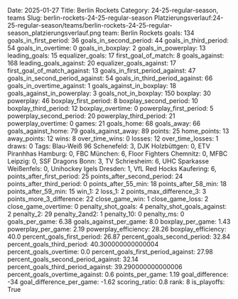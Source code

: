 Date: 2025-01-27
Title: Berlin Rockets
Category: 24-25-regular-season, teams
Slug: berlin-rockets-24-25-regular-season
Platzierungsverlauf:24-25-regular-season/teams/berlin-rockets-24-25-regular-season_platzierungsverlauf.png
team: Berlin Rockets
goals: 134
goals_in_first_period: 36
goals_in_second_period: 44
goals_in_third_period: 54
goals_in_overtime: 0
goals_in_boxplay: 2
goals_in_powerplay: 13
leading_goals: 15
equalizer_goals: 17
first_goal_of_match: 8
goals_against: 168
leading_goals_against: 20
equalizer_goals_against: 17
first_goal_of_match_against: 13
goals_in_first_period_against: 47
goals_in_second_period_against: 54
goals_in_third_period_against: 66
goals_in_overtime_against: 1
goals_against_in_boxplay: 18
goals_against_in_powerplay: 3
goals_not_in_boxplay: 150
boxplay: 30
powerplay: 46
boxplay_first_period: 8
boxplay_second_period: 10
boxplay_third_period: 12
boxplay_overtime: 0
powerplay_first_period: 5
powerplay_second_period: 20
powerplay_third_period: 21
powerplay_overtime: 0
games: 21
goals_home: 68
goals_away: 66
goals_against_home: 79
goals_against_away: 89
points: 25
home_points: 13
away_points: 12
wins: 8
over_time_wins: 0
losses: 12
over_time_losses: 1
draws: 0
Tags:  Blau-Weiß 96 Schenefeld: 3,  DJK Holzbüttgen: 0,  ETV Piranhhas Hamburg: 0,  FBC München: 6,  Floor Fighters Chemnitz: 0,  MFBC Leipzig: 0,  SSF Dragons Bonn: 3,  TV Schriesheim: 6,  UHC Sparkasse Weißenfels: 0,  Unihockey Igels Dresden: 1,  VfL Red Hocks Kaufering: 6,
points_after_first_period: 25
points_after_second_period: 24
points_after_third_period: 0
points_after_55_min: 18
points_after_58_min: 18
points_after_59_min: 15
win_1: 2
loss_1: 2
points_max_difference_3: 3
points_more_3_difference: 22
close_game_win: 1
close_game_loss: 2
close_game_overtime: 0
penalty_shot_goals: 4
penalty_shot_goals_against: 2
penalty_2: 29
penalty_2and2: 1
penalty_10: 0
penalty_ms: 0
goals_per_game: 6.38
goals_against_per_game: 8.0
boxplay_per_game: 1.43
powerplay_per_game: 2.19
powerplay_efficiency: 28.26
boxplay_efficiency: 40.0
percent_goals_first_period: 26.87
percent_goals_second_period: 32.84
percent_goals_third_period: 40.300000000000004
percent_goals_overtime: 0.0
percent_goals_first_period_against: 27.98
percent_goals_second_period_against: 32.14
percent_goals_third_period_against: 39.290000000000006
percent_goals_overtime_against: 0.6
points_per_game: 1.19
goal_difference: -34
goal_difference_per_game: -1.62
scoring_ratio: 0.8
rank: 8
is_playoffs: True

